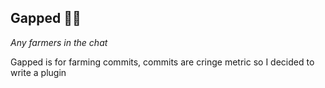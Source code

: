 ## Gapped 🧑‍🌾

*Any farmers in the chat*

Gapped is for farming commits, commits are cringe metric so I decided to write a plugin 
